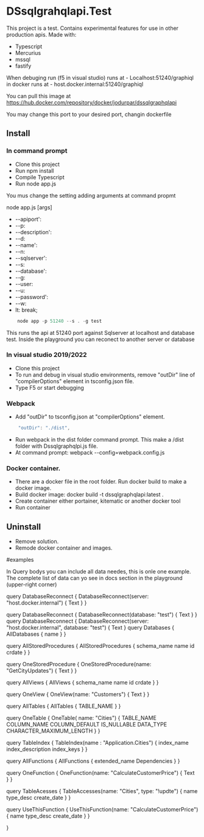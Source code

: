# DSsqlgrahqlapi.Test

This project is a test.
Contains experimental features for use in other production apis.
Made with:
 - Typescript
 - Mercurius
 - mssql
 - fastify

When debuging run (f5 in visual studio) runs at 
    - Localhost:51240/graphiql
in docker runs at
    - host.docker.internal:51240/graphiql

You can pull this image at https://hub.docker.com/repository/docker/jodurpar/dssqlgraphqlapi

You may change this port to your desired port, changin dockerfile
    
## Install

### In command prompt

- Clone this project
- Run npm install
- Compile Typescript
- Run node app.js

You mus change the setting adding arguments at command propmt

   node app.js [args]

- --apiport':
- --p:             
- --description':
- --d: 
- --name':
- --n:
- --sqlserver':
- --s:
- --database':
- --g:
- --user:
- --u: 
- --password':
- --w:
- lt: break;
            
```javascript
    node app -p 51240 --s . -g test
```

This runs the api at 51240 port against Sqlserver at localhost and database test.
Inside the playground you can reconect to another server or database

### In visual studio 2019/2022

- Clone this project
- To run and debug in visual studio environments, remove "outDir" line of "compilerOptions" element in tsconfig.json file.
- Type F5 or start debugging


### Webpack

- Add "outDir" to tsconfig.json at "compilerOptions" element.   
   ```javascript
    "outDir": "./dist",
   ```
- Run webpack in the dist folder command prompt. This make a /dist folder with Dssqlgraphqlpi.js file.
- At command prompt: webpack --config=webpack.config.js

### Docker container.

- There are a docker file in the root folder. Run docker build to make a docker image. 
- Build docker image: docker build -t dssqlgraphqlapi:latest .
- Create container either portainer, kitematic or another docker tool
- Run container

## Uninstall

- Remove solution.
- Remode docker container and images.


#examples

In Query bodys you can include all data needes, this is onle one example.
The complete list of data can yo see in docs section in the playground (upper-right corner)

query DatabaseReconnect {
  DatabaseReconnect(server: "host.docker.internal") {
     Text
  }
}

query DatabaseReconnect {
  DatabaseReconnect(database: "test") {
     Text
  }
}
query DatabaseReconnect {
  DatabaseReconnect(server: "host.docker.internal", database: "test") {
     Text
  }
query Databases {
  AllDatabases {
    name
  }
}

query AllStoredProcedures {
	AllStoredProcedures {
    schema_name
    name
    id
    crdate
  }
}

query OneStoredProcedure {
  OneStoredProcedure(name: "GetCityUpdates") {
    Text
  }
}

query AllViews {
	AllViews {
    schema_name
    name
    id
    crdate
  }
}

query OneView {
  OneView(name: "Customers") {
    Text
  }
}


query AllTables {
  AllTables {
    TABLE_NAME
  }
}

query OneTable {
  OneTable( name: "Cities") {
    TABLE_NAME
    COLUMN_NAME
    COLUMN_DEFAULT
    IS_NULLABLE
    DATA_TYPE
    CHARACTER_MAXIMUM_LENGTH
  }
}

query TableIndex {
  TableIndex(name : "Application.Cities") {
    index_name
    index_description
    index_keys
  }
}

query AllFunctions {
  AllFunctions {
     extended_name
    Dependencies
  }
}

query OneFunction {
  OneFunction(name: "CalculateCustomerPrice") {
    Text
  }
}

query TableAcesses {
  TableAccesses(name: "Cities", type: "!updte") {
    name
    type_desc
    create_date
  }
}

query UseThisFunction {
  UseThisFunction(name: "CalculateCustomerPrice") {
    name
    type_desc
    create_date
  }
}


}

